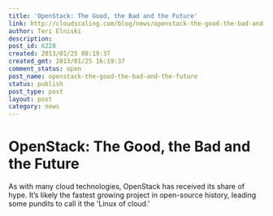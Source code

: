 ```yaml
---
title: 'OpenStack: The Good, the Bad and the Future'
link: http://cloudscaling.com/blog/news/openstack-the-good-the-bad-and-the-future/
author: Teri Elniski
description: 
post_id: 6228
created: 2013/01/25 08:19:37
created_gmt: 2013/01/25 16:19:37
comment_status: open
post_name: openstack-the-good-the-bad-and-the-future
status: publish
post_type: post
layout: post
category: news
---
```


# OpenStack: The Good, the Bad and the Future

As with many cloud technologies, OpenStack has received its share of hype. It’s likely the fastest growing project in open-source history, leading some pundits to call it the 'Linux of cloud.'